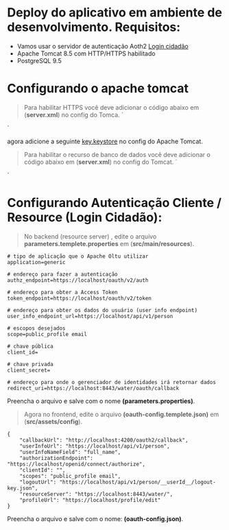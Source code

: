 #  Deploy do aplicativo em ambiente de desenvolvimento. Requisitos:
* Vamos usar o servidor de autenticação Aoth2 [Login cidadão](https://github.com/secultce/login-cidadao)
* Apache Tomcat 8.5 com HTTP/HTTPS habilitado
* PostgreSQL 9.5

# Configurando o apache tomcat
> Para habilitar HTTPS você deve adicionar o código abaixo em (**server.xml**) no config do Tomca.
`
<Connector SSLEnabled="true" acceptCount="100" clientAuth="false" disableUploadTimeout="true" enableLookups="false" maxThreads="25" port="8443" keystoreFile="conf/key.keystore" keystorePass="qwe123" protocol="org.apache.coyote.http11.Http11NioProtocol" scheme="https" secure="true" sslProtocol="TLS" />
`

agora adicione a seguinte [key.keystore](/Documentation/configuration/key.keystore) no config do Apache Tomcat.

> Para habilitar o recurso de banco de dados você deve adicionar o código abaixo em (**server.xml**) no config do Tomcat.
`
<Resource name="jdbc/water" auth="Container" type="javax.sql.DataSource" driverClassName="org.postgresql.Driver" url="jdbc:postgresql://localhost:5432/water" username="postgres" password="postgres" maxTotal="20" maxIdle="10" maxWaitMillis="-1" />
`

# Configurando Autenticação **Cliente / Resource** (Login Cidadão):
> No backend (resource server) , edite o arquivo **parameters.templete.properties** em (**src/main/resources**).

```
# tipo de aplicação que o Apache Oltu utilizar
application=generic

# endereço para fazer a autenticação
authz_endpoint=https://localhost/oauth/v2/auth

# endereço para obter a Access Token
token_endpoint=https://localhost/oauth/v2/token

# endereço para obter os dados do usuário (user info endpoint)
user_info_endpoint_url=https://localhost/api/v1/person

# escopos desejados
scope=public_profile email

# chave pública
client_id=

# chave privada
client_secret=

# endereço para onde o gerenciador de identidades irá retornar dados
redirect_uri=https://localhost:8443/water/oauth/callback
```

Preencha o arquivo e salve com o nome **(parameters.properties)**.

> Agora no frontend, edite o arquivo **(oauth-config.templete.json)** em (**src/assets/config**).

```
{
    "callbackUrl": "http://localhost:4200/oauth2/callback",
    "userInfoUrl": "https://localhost/api/v1/person",
    "userInfoNameField": "full_name",
    "authorizationEndpoint": "https://localhost/openid/connect/authorize",
    "clientId": "",
    "scopes": "public_profile email",
    "logoutUrl": "https://localhost/api/v1/person/__userId__/logout-key.json",
    "resourceServer": "https://localhost:8443/water/",
    "profileUrl": "https://localhost/profile/edit"
}
```
Preencha o arquivo e salve com o nome: **(oauth-config.json)**.
